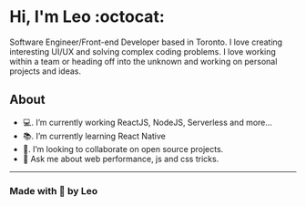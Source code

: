 # Hi, I'm Leo :octocat:

Software Engineer/Front-end Developer based in Toronto. I love creating interesting UI/UX and solving complex coding problems. I love working within a team or heading off into the unknown and working on personal projects and ideas.

## About

- 💻. I’m currently working ReactJS, NodeJS, Serverless and more...
- 📚. I’m currently learning React Native
- 👯. I’m looking to collaborate on open source projects.
- 💬  Ask me about web performance, js and css tricks.

---
### Made with 💜 by Leo

<!--
**leoneloliver/leoneloliver** is a ✨ _special_ ✨ repository because its `README.md` (this file) appears on your GitHub profile.

